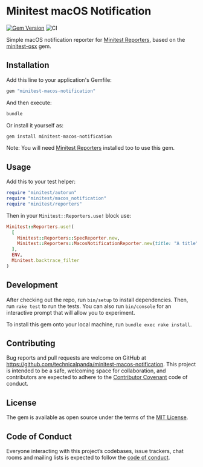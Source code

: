 # Minitest macOS Notification

[![Gem Version](https://badge.fury.io/rb/minitest-macos-notification.png)](https://badge.fury.io/rb/minitest-macos-notification)
![CI](https://github.com/technicalpanda/minitest-macos-notification/workflows/CI/badge.svg)

Simple macOS notification reporter for [Minitest Reporters](https://github.com/kern/minitest-reporters), based on the [minitest-osx](https://github.com/tombell/minitest-osx) gem.

## Installation

Add this line to your application's Gemfile:

```ruby
gem "minitest-macos-notification"
```

And then execute:

```sh
bundle
```

Or install it yourself as:

```sh
gem install minitest-macos-notification
```

Note: You will need [Minitest Reporters](https://github.com/kern/minitest-reporters) installed too to use this gem.

## Usage

Add this to your test helper:

```ruby
require "minitest/autorun"
require "minitest/macos_notification"
require "minitest/reporters"
```

Then in your `Minitest::Reporters.use!` block use:

```ruby
Minitest::Reporters.use!(
  [
    Minitest::Reporters::SpecReporter.new,
    Minitest::Reporters::MacosNotificationReporter.new(title: "A title")
  ],
  ENV,
  Minitest.backtrace_filter
)
```

## Development

After checking out the repo, run `bin/setup` to install dependencies. Then, run `rake test` to run the tests. You can also run `bin/console` for an interactive prompt that will allow you to experiment.

To install this gem onto your local machine, run `bundle exec rake install`.

## Contributing

Bug reports and pull requests are welcome on GitHub at https://github.com/technicalpanda/minitest-macos-notification. This project is intended to be a safe, welcoming space for collaboration, and contributors are expected to adhere to the [Contributor Covenant](http://contributor-covenant.org) code of conduct.

## License

The gem is available as open source under the terms of the [MIT License](https://opensource.org/licenses/MIT).

## Code of Conduct

Everyone interacting with this project’s codebases, issue trackers, chat rooms and mailing lists is expected to follow the [code of conduct](https://github.com/technicalpanda/minitest-macos-notification/blob/main/CODE_OF_CONDUCT.md).
